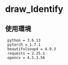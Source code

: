 # draw_Identify

## 使用環境

```
 python = 3.6.13
 pytorch = 1.7.1
 beautifulsoup4 = 4.9.3
 requests = 2.25.1
 opencv = 4.5.3.56
```

## 
